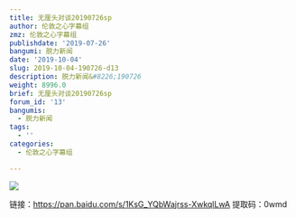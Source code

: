 ```yaml
---
title: 无厘头对谈20190726sp
author: 伦敦之心字幕组
zmz: 伦敦之心字幕组
publishdate: '2019-07-26'
bangumi: 脱力新闻
date: '2019-10-04'
slug: 2019-10-04-190726-d13
description: 脱力新闻&#8226;190726
weight: 8996.0
brief: 无厘头对谈20190726sp
forum_id: '13'
bangumis:
  - 脱力新闻
tags:
  - ''
categories:
  - 伦敦之心字幕组

---
```


![](https://raw.githubusercontent.com/tcgriffith/owaraisite/master/static/img/tlxw.jpg)


<p>链接：<a href="https://pan.baidu.com/s/1KsG_YQbWajrss-XwkqlLwA" target="_blank" rel="nofollow noreferrer">https://pan.baidu.com/s/1KsG_YQbWajrss-XwkqlLwA</a> 提取码：0wmd</p>				

